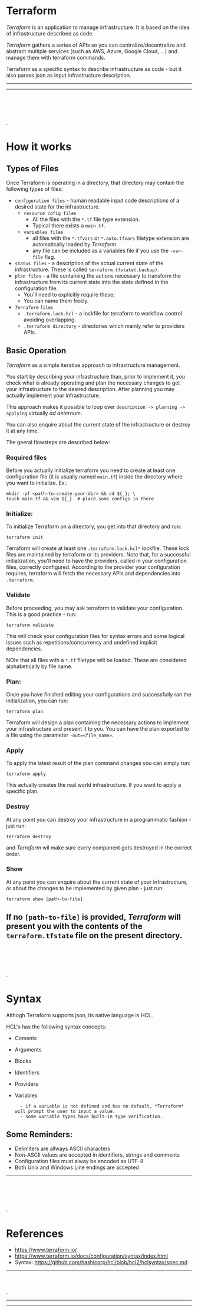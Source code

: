 # Terraform
*Terraform* is an application to manage infrastructure. It is based on the idea of infrastructure described as code.

*Terraform* gathers a series of APIs so you can centralize/decentralize and abstract multiple services (such as AWS, Azure, Google Cloud, ...) and manage them with terraform commands.

Terraform as a specific syntax to describe infrastructure as code - but it also parses json as input infrastructure description. 
___
---
\
\
\
\
\.





# How it works


## Types of Files
Once Terraform is operating in a directory, that directory may contain the following types of files:
- ```configuration files``` - human readable input code descriptions of a desired state for the infrastructure.
    - ```resource cofig files```
        - All the files with the ```*.tf``` file type extension.
        - Typical there exists a ```main.tf```.
    - ```variables files```
        - all files with the ```*.tfvars``` or ```*.auto.tfvars``` filetype extension are automatically loaded by *Terraform*.
        - any file can be included as a variables file if you use the ```-var-file``` flag.
- ```status files``` - a description of the actual current state of the infrastructure. These is called ```terraform.tfstate(.backup)```.
- ```plan files``` - a file containing the actions necessary to transform the infrastructure from its current state into the state defined in the configuration file.
    - You'll need to explicitly require these;
    - You can name them freely.
- *```Terraform```* ```files```
    - ```.terraform.lock.hcl``` - a lockfile for terraform to workflow control avoiding overlapping.
    - ```.terraform directory``` - directories which mainly refer to providers APIs. 



## Basic Operation
*Terraform* as a simple iterative approach to infrastructure management.

You start by describing your infrastructure than, prior to implement it, you check what is already operating and plan the necessary changes to get your infrastructure to the desired description. After planning you may actually implement your infrastructure.

This approach makes it possible to loop over `description -> planning -> applying` virtually *ad aeternum*.

You can also enquire about the current state of the infrastructure or destroy it at any time.

The geeral flowsteps are described below:

### Required files
Before you actually initialize terraform you need to create at least one configuration file (it is usually named ```main.tf```)  inside the directory where you want to initialize. Ex.:

    mkdir -pf <path-to-create-your-dir> && cd ${_}; \
    touch main.tf && vim ${_}  # place some configs in there

### Initialize:
To initialize Terraform on a directory, you get into that directory and run:

    terraform init
Terraform will create at least one ```.terraform.lock.hcl*``` lockfile. These lock files are maintained by terraform or its providers.
Note that, for a successful initialization, you'll need to have the providers, called in your configuration files, correctly configured. According to the provider your configuration requires, terraform will fetch the necessary APIs and dependencies into ```.terraform```.

### Validate
Before proceeding, you may ask terraform to validate your configuration. This is a good practice - run:

    terraform validate

This will check your configuration files for syntax errors and some logical issues such as repetitions/concurrency and undefined implicit dependencies.

NOte that all files with a ```*.tf``` filetype will be loaded. These are considered alphabetically by file name.

### Plan:
Once you have finished editing your configurations and successfully ran the initialization, you can run:

    terraform plan

Terraform will design a plan containing the necessary actions to implement your infrastructure and present it to you. You can have the plan exported to a file using the parameter ```-out=<file_name>```.

### Apply
To apply the latest result of the plan command changes you can simply run:

    terraform apply

This actually creates the real world infrastructure. If you want to apply a specific plan.

### Destroy
At any point you can destroy your infrastructure in a programmatic fashion - just run: 

    terraform destroy
and *Terraform* wil make sure every component gets destroyed in the correct order.

### Show
At any point you can enquire about the current state of your infrastructure, or about the changes to be implemented by given plan - just run:

    terraform show [path-to-file]
If no ```[path-to-file]``` is provided, *Terraform* will present you with the contents of the ```terraform.tfstate``` file on the present directory.
---
\
\
\
\
\.





# Syntax
Althogh Terraform supports json, its native language is HCL.

HCL's has the following syntax concepts:
- Coments
- Arguments
- Blocks
- Identifiers
- Providers
- Variables


        - if a variable is not defined and has no default, *Terraform* will prompt the user to input a value.
        - some variable types have built-in type verification.



## Some Reminders:
- Delimiters are allways ASCII characters
- Non-ASCII values are accepted in identifiers, strings and comments 
- Configuration files must alway be encoded as UTF-8
- Both Unix and Windows Line endings are accepted
---
\
\
\
\
\.





#  References
- https://www.terraform.io/
- https://www.terraform.io/docs/configuration/syntax/index.html
- Syntax: https://github.com/hashicorp/hcl/blob/hcl2/hclsyntax/spec.md
---
\
\
\.
___
---
